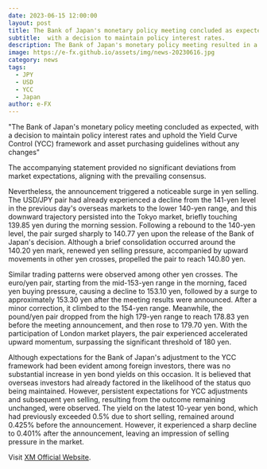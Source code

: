 ```yaml
---
date: 2023-06-15 12:00:00
layout: post
title: The Bank of Japan's monetary policy meeting concluded as expected
subtitle:  with a decision to maintain policy interest rates.
description: The Bank of Japan's monetary policy meeting resulted in a widely anticipated decision to maintain the policy interest rates and keep the Yield Curve Control (YCC) and asset purchasing guidelines unchanged.
image: https://e-fx.github.io/assets/img/news-20230616.jpg
category: news
tags:
  - JPY
  - USD
  - YCC
  - Japan
author: e-FX
---
```


"The Bank of Japan's monetary policy meeting concluded as expected, with a decision to maintain policy interest rates and uphold the Yield Curve Control (YCC) framework and asset purchasing guidelines without any changes"

The accompanying statement provided no significant deviations from market expectations, aligning with the prevailing consensus.

Nevertheless, the announcement triggered a noticeable surge in yen selling. The USD/JPY pair had already experienced a decline from the 141-yen level in the previous day's overseas markets to the lower 140-yen range, and this downward trajectory persisted into the Tokyo market, briefly touching 139.85 yen during the morning session. Following a rebound to the 140-yen level, the pair surged sharply to 140.77 yen upon the release of the Bank of Japan's decision. Although a brief consolidation occurred around the 140.20 yen mark, renewed yen selling pressure, accompanied by upward movements in other yen crosses, propelled the pair to reach 140.80 yen.

Similar trading patterns were observed among other yen crosses. The euro/yen pair, starting from the mid-153-yen range in the morning, faced yen buying pressure, causing a decline to 153.10 yen, followed by a surge to approximately 153.30 yen after the meeting results were announced. After a minor correction, it climbed to the 154-yen range. Meanwhile, the pound/yen pair dropped from the high 179-yen range to reach 178.83 yen before the meeting announcement, and then rose to 179.70 yen. With the participation of London market players, the pair experienced accelerated upward momentum, surpassing the significant threshold of 180 yen.

Although expectations for the Bank of Japan's adjustment to the YCC framework had been evident among foreign investors, there was no substantial increase in yen bond yields on this occasion. It is believed that overseas investors had already factored in the likelihood of the status quo being maintained. However, persistent expectations for YCC adjustments and subsequent yen selling, resulting from the outcome remaining unchanged, were observed. The yield on the latest 10-year yen bond, which had previously exceeded 0.5% due to short selling, remained around 0.425% before the announcement. However, it experienced a sharp decline to 0.401% after the announcement, leaving an impression of selling pressure in the market.


Visit [XM Official Website](https://clicks.pipaffiliates.com/c?c=550036&l=en&p=0).